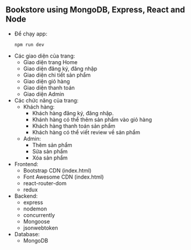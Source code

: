 ## Bookstore using MongoDB, Express, React and Node

- Để chạy app:
  ```
  npm run dev
  ```
- Các giao diện của trang:
  - Giao diện trang Home
  - Giao diện đăng ký, đăng nhập
  - Giao diện chi tiết sản phẩm
  - Giao diện giỏ hàng
  - Giao diện thanh toán
  - Giao diện Admin
- Các chức năng của trang:
  - Khách hàng:
    - Khách hàng đăng ký, đăng nhập.
    - Khánh hàng có thể thêm sản phẩm vào giỏ hàng
    - Khách hàng thanh toán sản phẩm
    - Khách hàng có thể viết review về sản phẩm
  - Admin:
    - Thêm sản phẩm
    - Sửa sản phẩm
    - Xóa sản phẩm
- Frontend:
  - Bootstrap CDN (index.html) 
  - Font Awesome CDN (index.html)
  - react-router-dom
  - redux
- Backend:
  - express
  - nodemon
  - concurrently
  - Mongoose
  - jsonwebtoken
- Database:
  - MongoDB

